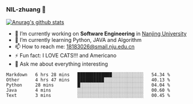 ### NIL-zhuang 👋

<!--
**NIL-zhuang/NIL-zhuang** is a ✨ _special_ ✨ repository because its `README.md` (this file) appears on your GitHub profile.

Here are some ideas to get you started:

- 🔭 I’m currently working on ...
- 🌱 I’m currently learning ...
- 👯 I’m looking to collaborate on ...
- 🤔 I’m looking for help with ...
- 💬 Ask me about ...
- 📫 How to reach me: ...
- 😄 Pronouns: ...
- ⚡ Fun fact: ...
-->

[![Anurag's github stats](https://github-readme-stats.vercel.app/api?username=NIL-zhuang)](https://github.com/anuraghazra/github-readme-stats)

- 🔭 I’m currently working on **Software Engineering** in [Nanjing University](https://www.nju.edu.cn/)
- 🌱 I’m currently learning Python, JAVA and Algorithm
- 📫 How to reach me: 18183026@smail.nju.edu.cn
- ⚡ Fun fact: I LOVE CATS!!! and Americano
- 💬 Ask me about everything interesting

<!--START_SECTION:waka-->
```text
Markdown   6 hrs 28 mins   █████████████░░░░░░░░░░░░   54.34 % 
Other      4 hrs 47 mins   ██████████░░░░░░░░░░░░░░░   40.13 % 
Python     28 mins         █░░░░░░░░░░░░░░░░░░░░░░░░   04.04 % 
Java       4 mins          ░░░░░░░░░░░░░░░░░░░░░░░░░   00.60 % 
Text       3 mins          ░░░░░░░░░░░░░░░░░░░░░░░░░   00.45 %
```
<!--END_SECTION:waka-->